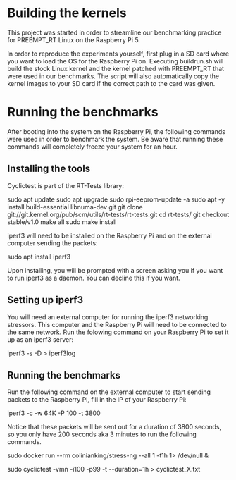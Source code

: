 # Building the kernels

This project was started in order to streamline our benchmarking practice for PREEMPT_RT Linux on the Raspberry Pi 5. 

In order to reproduce the experiments yourself, first plug in a SD card where you want to load the OS for the Raspberry Pi on. Executing buildrun.sh will build the stock Linux kernel and the kernel patched with PREEMPT_RT that were used in our benchmarks. The script will also automatically copy the kernel images to your SD card if the correct path to the card was given.

# Running the benchmarks

After booting into the system on the Raspberry Pi, the following commands were used in order to benchmark the system. Be aware that running these commands will completely freeze your system for an hour.

## Installing the tools

Cyclictest is part of the RT-Tests library:

sudo apt update
sudo apt upgrade
sudo rpi-eeprom-update -a
sudo apt -y install build-essential libnuma-dev git
git clone git://git.kernel.org/pub/scm/utils/rt-tests/rt-tests.git
cd rt-tests/
git checkout stable/v1.0
make all
sudo make install

iperf3 will need to be installed on the Raspberry Pi and on the external computer sending the packets:

sudo apt install iperf3

Upon installing, you will be prompted with a screen asking you if you want to run iperf3 as a daemon. You can decline this if you want.

## Setting up iperf3

You will need an external computer for running the iperf3 networking stressors. This computer and the Raspberry Pi will need to be connected to the same network. Run the folowing command on your Raspberry Pi to set it up as an iperf3 server:

iperf3 -s -D > iperf3log

## Running the benchmarks

Run the following command on the external computer to start sending packets to the Raspberry Pi, fill in the IP of your Raspberry Pi:

iperf3 -c <IP> -w 64K -P 100 -t 3800

Notice that these packets will be sent out for a duration of 3800 seconds, so you only have 200 seconds aka 3 minutes to run the following commands. 

sudo docker run --rm colinianking/stress-ng --all 1 -t1h 1> /dev/null &

sudo cyclictest -vmn -i100 -p99 -t --duration=1h > cyclictest_X.txt

